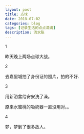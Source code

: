 ```yaml
---
layout: post
title: 点球
date: 2018-07-02
categories: blog
tags: [记录生活的点点滴滴]
description: 流水账
---
```


1 

昨天晚上两场点球大战。

2

去嘉里城拍了身份证的照片，拍的不好.

3

用新浴盆给安安洗了澡。

原来水蜜桃的吸奶器一直没用对。。

4

梦，梦到了很多故人。






